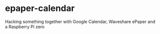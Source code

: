 # epaper-calendar

Hacking something together with Google Calendar, Waveshare ePaper and a Raspberry Pi zero
